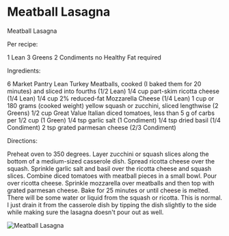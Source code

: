 # Meatball Lasagna

Meatball Lasagna

Per recipe:

1 Lean
3 Greens
2 Condiments
no Healthy Fat required

Ingredients:

6 Market Pantry Lean Turkey Meatballs, cooked (I baked them for 20 minutes) and sliced into fourths (1/2 Lean)
1/4 cup part-skim ricotta cheese (1/4 Lean)
1/4 cup 2% reduced-fat Mozzarella Cheese (1/4 Lean)
1 cup or 180 grams (cooked weight) yellow squash or zucchini, sliced lengthwise (2 Greens)
1/2 cup Great Value Italian diced tomatoes, less than 5 g of carbs per 1/2 cup (1 Green)
1/4 tsp garlic salt (1 Condiment)
1/4 tsp dried basil (1/4 Condiment)
2 tsp grated parmesan cheese (2/3 Condiment)

Directions:

Preheat oven to 350 degrees.
Layer zucchini or squash slices along the bottom of a medium-sized casserole dish. Spread ricotta cheese over the squash. Sprinkle garlic salt and basil over the ricotta cheese and squash slices. Combine diced tomatoes with meatball pieces in a small bowl. Pour over ricotta cheese. Sprinkle mozzarella over meatballs and then top with grated parmesan cheese. Bake for 25 minutes or until cheese is melted. There will be some water or liquid from the squash or ricotta. This is normal. I just drain it from the casserole dish by tipping the dish slightly to the side while making sure the lasagna doesn't pour out as well.

![Meatball Lasagna](images/Meatball%20Lasagna.png)

